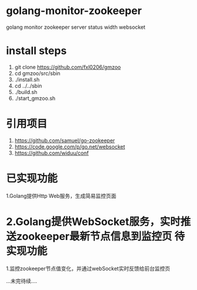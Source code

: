 golang-monitor-zookeeper
===================
golang monitor zookeeper server status width  websocket

install steps
===============================
1. git clone https://github.com/fxl0206/gmzoo
2. cd gmzoo/src/sbin
3. ./install.sh
4. cd ../../sbin
5. ./build.sh
6. ./start_gmzoo.sh

引用项目
=====================================
1. https://github.com/samuel/go-zookeeper
2. https://code.google.com/p/go.net/websocket
3. https://github.com/widuu/conf

已实现功能
==================================================
1.Golang提供Http Web服务，生成简易监控页面

2.Golang提供WebSocket服务，实时推送zookeeper最新节点信息到监控页
待实现功能
==================================================
1.监控zookeeper节点值变化，并通过webSocket实时反馈给前台监控页

...未完待续....
